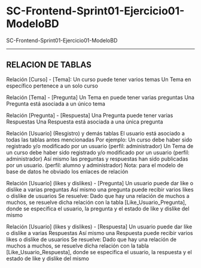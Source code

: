 # SC-Frontend-Sprint01-Ejercicio01-ModeloBD
SC-Frontend-Sprint01-Ejercicio01-ModeloBD

----------------------------------------------

RELACION DE TABLAS
----------------------------------------------
Relación [Curso] - [Tema]:
Un curso puede tener varios temas
Un Tema en específico pertenece a un solo curso

Relación [Tema] - [Pregunta]
Un Tema en puede tener varias preguntas
Una Pregunta está asociada a un único tema

Relación [Pregunta] - [Respuesta]
Una Pregunta puede tener varias Respuestas
Una Respuesta está asociada a una única pregunta

Relación [Usuario] (Resgistro) y demás tablas
El usuario está asociado a todas las tablas antes mencionadas
Por ejemplo:
	Un curso debe haber sido registrado y/o modificado por un usuario (perfil: administrador)
	Un Tema de un curso debe haber sido registrado y/o modificado por un usuario (perfil: administrador)
	Así mismo las preguntas y respuestas han sido publicadas por un usuario. (perfil: alumno y administrador)
Nota:
	para el modelo de base de datos he obviado los enlaces de relación
	
Relación [Usuario] (likes y dislikes) - [Pregunta]
Un usuario puede dar like o dislike a varias preguntas
Así mismo una pregunta puede recibir varios likes o dislike de usuarios
Se resuelve:
Dado que hay una relación de muchos a muchos, se resuelve dicha relación con la tabla [Like_Usuario_Pregunta], donde se especifica el usuario, la pregunta y el estado de like y dislike del mismo

Relación [Usuario] (likes y dislikes) - [Respuesta]
Un usuario puede dar like o dislike a varias Respuestas
Así mismo una Respuesta puede recibir varios likes o dislike de usuarios
Se resuelve:
Dado que hay una relación de muchos a muchos, se resuelve dicha relación con la tabla [Like_Usuario_Respuesta], donde se especifica el usuario, la respuesta y el estado de like y dislike del mismo
